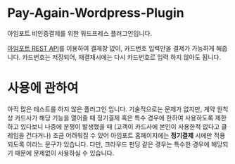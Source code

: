 # Pay-Again-Wordpress-Plugin
아임포트 비인증결제를 위한 워드프레스 플러그인입니다.

[아임포트 REST API](http://api.iamport.kr)를 이용하여 결제창 없이, 카드번호 입력만을 결제가 가능하게 해줍니다.
카드번호는 저장되어, 재결재시에는 다시 카드번호르 입력 하지 않아도 됩니다.

# 사용에 관하여
아직 많은 테스트를 하지 않은 플러그인 입니다.
기술적으로는 문제가 없지만, 계약 원칙상 카드사가 해당 기능을 열어줄 때 정기결제 혹은 특수 경우에 한하여 사용하도록 제한하고 있다보니 
나중에 분쟁이 발생했을 때 (고객이 카드사에 본인이 사용한적 없다고 클레임을 건다거나) 조금 어려워질 수 있어 아임포트 홈페이지에는 **정기결제** 시에만 적용되도록 이라느 문구가 있습니다.
다만, 크라우드 펀딩 같은 경우는 특수한 경우에 해당되기 때문에 문제없이 사용하실 수 있습니다. 
